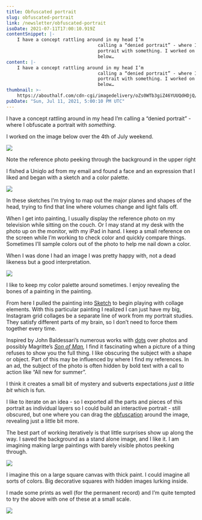 ```yaml
---
title: Obfuscated portrait
slug: obfuscated-portrait
link: /newsletter/obfuscated-portrait
isoDate: 2021-07-11T17:00:10.919Z
contentSnippet: |-
    I have a concept rattling around in my head I’m
                                  calling a “denied portrait” - where I obfuscate a
                                  portrait with something. I worked on the image
                                  below…
content: |-
    I have a concept rattling around in my head I’m
                                  calling a “denied portrait” - where I obfuscate a
                                  portrait with something. I worked on the image
                                  below…
thumbnail: >-
    https://abouthalf.com/cdn-cgi/imagedelivery/oZs0WTb3giZ46YUUQdHDjQ/915a1993-4ab4-4679-164d-a4bcecaa6e00/width=1200,format=auto
pubDate: "Sun, Jul 11, 2021, 5:00:10 PM UTC"
---
```


I have a concept rattling around in my head I’m calling a “denied portrait” - where I obfuscate a portrait with _something_.

I worked on the image below over the 4th of July weekend.

![](https://abouthalf.com/cdn-cgi/imagedelivery/oZs0WTb3giZ46YUUQdHDjQ/9aafebe7-47e1-4bc5-3508-65faf8682900/width=1200,format=auto)

Note the reference photo peeking through the background in the upper right

I fished a Uniqlo ad from my email and found a face and an expression that I liked and began with a sketch and a color palette.

![](https://abouthalf.com/cdn-cgi/imagedelivery/oZs0WTb3giZ46YUUQdHDjQ/40c52a08-3c0b-4c82-6168-0084f8676c00/width=1200,format=auto)

In these sketches I’m trying to map out the major planes and shapes of the head, trying to find that line where volumes change and light falls off.

When I get into painting, I usually display the reference photo on my television while sitting on the couch. Or I may stand at my desk with the photo up on the monitor, with my iPad in hand. I keep a small reference on the screen while I’m working to check color and quickly compare things. Sometimes I’ll sample colors out of the photo to help me nail down a color.

When I was done I had an image I was pretty happy with, not a dead likeness but a good interpretation.

![](https://abouthalf.com/cdn-cgi/imagedelivery/oZs0WTb3giZ46YUUQdHDjQ/0e07317c-398c-42e8-3fdc-ef4f7d2a4000/width=1200,format=auto)

I like to keep my color palette around sometimes. I enjoy revealing the bones of a painting in the painting.

From here I pulled the painting into [Sketch](https://www.sketch.com) to begin playing with collage elements. With this particular painting I realized I can just have my big, Instagram grid collages be a separate line of work from my portrait studies. They satisfy different parts of my brain, so I don’t need to force them together every time.

Inspired by John Baldessari’s numerous works with [dots](https://en.wikipedia.org/wiki/File:Baldessari_Studio.jpg) over photos and possibly Magritte’s _[Son of Man](http://www.rene-magritte.com/son-of-man/),_ I find it fascinating when a picture of a thing refuses to show you the full thing. I like obscuring the subject with a shape or object. Part of this may be influenced by where I find my references. In an ad, the subject of the photo is often hidden by bold text with a call to action like “All new for summer”.

I think it creates a small bit of mystery and subverts expectations _just a little bit_ which is fun.

I like to iterate on an idea - so I exported all the parts and pieces of this portrait as individual layers so I could build an interactive portrait - still obscured, but one where you can drag the [obfuscation](https://abouthalf.com/p/2021/07/04) around the image, revealing just a little bit more.

The best part of working iteratively is that little surprises show up along the way. I saved the background as a stand alone image, and I like it. I am imagining making large paintings with barely visible photos peeking through.

![](https://abouthalf.com/cdn-cgi/imagedelivery/oZs0WTb3giZ46YUUQdHDjQ/0b8a4078-d0f7-4d80-3ffd-631039d1da00/width=1200,format=auto)

I imagine this on a large square canvas with thick paint. I could imagine all sorts of colors. Big decorative squares with hidden images lurking inside.

I made some prints as well (for the permanent record) and I’m quite tempted to try the above with one of these at a small scale.

![](https://abouthalf.com/cdn-cgi/imagedelivery/oZs0WTb3giZ46YUUQdHDjQ/f50808aa-be8f-401c-add0-8cf43a5ccc00/width=1200,format=auto)
